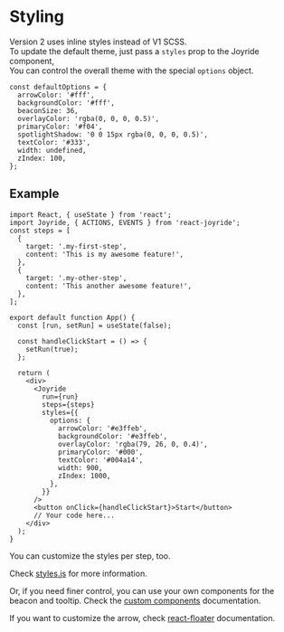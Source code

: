 # Styling

Version 2 uses inline styles instead of V1 SCSS.  
To update the default theme, just pass a `styles` prop to the Joyride component,  
You can control the overall theme with the special `options` object.

```text
const defaultOptions = {
  arrowColor: '#fff',
  backgroundColor: '#fff',
  beaconSize: 36,
  overlayColor: 'rgba(0, 0, 0, 0.5)',
  primaryColor: '#f04',
  spotlightShadow: '0 0 15px rgba(0, 0, 0, 0.5)',
  textColor: '#333',
  width: undefined,
  zIndex: 100,
};
```

## Example

```tsx
import React, { useState } from 'react';
import Joyride, { ACTIONS, EVENTS } from 'react-joyride';
const steps = [
  {
    target: '.my-first-step',
    content: 'This is my awesome feature!',
  },
  {
    target: '.my-other-step',
    content: 'This another awesome feature!',
  },
];

export default function App() {
  const [run, setRun] = useState(false);

  const handleClickStart = () => {
    setRun(true);
  };

  return (
    <div>
      <Joyride
        run={run}
        steps={steps}
        styles={{
          options: {
            arrowColor: '#e3ffeb',
            backgroundColor: '#e3ffeb',
            overlayColor: 'rgba(79, 26, 0, 0.4)',
            primaryColor: '#000',
            textColor: '#004a14',
            width: 900,
            zIndex: 1000,
          },
        }}
      />
      <button onClick={handleClickStart}>Start</button>
      // Your code here...
    </div>
  );
}
```

You can customize the styles per step, too.

Check [styles.js](https://github.com/gilbarbara/react-joyride/blob/main/src/styles.ts) for more information.

Or, if you need finer control, you can use your own components for the beacon and tooltip. Check the [custom components](custom-components.md) documentation.

If you want to customize the arrow, check [react-floater](https://github.com/gilbarbara/react-floater) documentation.
